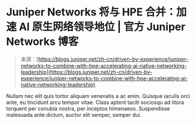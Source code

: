<!--yml

类别: 未分类

日期：2024-05-27 14:40:26

-->

# Juniper Networks 将与 HPE 合并：加速 AI 原生网络领导地位 | 官方 Juniper Networks 博客

> 来源：[https://blogs.juniper.net/zh-cn/driven-by-experience/juniper-networks-to-combine-with-hpe-accelerating-ai-native-networking-leadership](https://blogs.juniper.net/zh-cn/driven-by-experience/juniper-networks-to-combine-with-hpe-accelerating-ai-native-networking-leadership)

Nullam nec elit quis tortor aliquam venenatis a ac enim. Quisque iaculis orci ante, eu tincidunt arcu tempor vitae. Class aptent taciti sociosqu ad litora torquent per conubia nostra, per inceptos himenaeos. Suspendisse malesuada ante dictum, auctor elit semper, semper dui.
